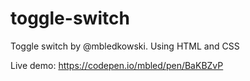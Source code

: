 # toggle-switch
Toggle switch by @mbledkowski. Using HTML and CSS

Live demo: https://codepen.io/mbled/pen/BaKBZvP
